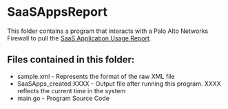 # SaaSAppsReport
This folder contains a program that interacts with a Palo Alto Networks Firewall to pull the [SaaS Application Usage Report](https://docs.paloaltonetworks.com/pan-os/10-1/pan-os-admin/monitoring/view-and-manage-reports/view-reports.html#id12e5da3d-d44f-4c9e-9d97-8704151ed103).

## Files contained in this folder:
* sample.xml - Represents the format of the raw XML file
* SaaSApps_created:XXXX - Output file after running this program. XXXX reflects the current time in the system
* main.go - Program Source Code
